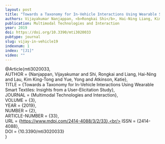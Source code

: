 ```yaml
---
layout: post
title: "Towards a Taxonomy for In-Vehicle Interactions Using Wearable Smart Textiles: Insights from a User-Elicitation Study"
authors: Vijayakumar Nanjappan, <b>Rongkai Shi</b>, Hai-Ning Liang, Kim King-Tong Lau, Yong Yue, and Katie Atkinson
publication: Multimodal Technologies and Interaction
year: 2019
doi: https://doi.org/10.3390/mti3020033
pubtype: journal
slug: vijay-in-vehicle19
indexnum: 1
index: "[J1]"
video: ""
---
```


@Article{mti3020033, <br/>
AUTHOR = {Nanjappan, Vijayakumar and Shi, Rongkai and Liang, Hai-Ning and Lau, Kim King-Tong and Yue, Yong and Atkinson, Katie},<br/>
TITLE = {Towards a Taxonomy for In-Vehicle Interactions Using Wearable Smart Textiles: Insights from a User-Elicitation Study},<br/>
JOURNAL = {Multimodal Technologies and Interaction},<br/>
VOLUME = {3},<br/>
YEAR = {2019},<br/>
NUMBER = {2},<br/>
ARTICLE-NUMBER = {33},<br/>
URL = {https://www.mdpi.com/2414-4088/3/2/33},<br/>
ISSN = {2414-4088},<br/>
DOI = {10.3390/mti3020033}<br/>
}
